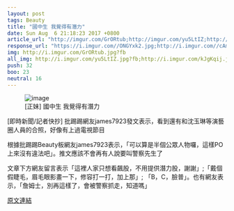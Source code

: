 ```yaml
---
layout: post
tags: Beauty
title: "國中生 我覺得有潛力"
date: Sun Aug  6 21:18:23 2017 +0800
article_url: "http://imgur.com/GrORtub;http://imgur.com/yu5LtIZ;http://imgur.com/kJgKqij;http://imgur.com/W1Ub2R9;http://imgur.com/r02vNc9;http://imgur.com/x6AiSsE;http://imgur.com/N4FYbv7;http://imgur.com/vA7BxZk;http://imgur.com/q3ndiP3;http://imgur.com/0kqkqrv;http://imgur.com/f3onZIc;http://imgur.com/ufbAyDk;http://imgur.com/2LgJxPj;http://imgur.com/F4SDQQc;http://imgur.com/zxhBKtB;http://imgur.com/NvRAwNK;http://imgur.com/ivyxsDE;http://imgur.com/CAOSBnX;http://imgur.com/K8mSDwv;http://imgur.com/cw6imLO;http://imgur.com/HQ3yWzW;http://imgur.com/8DnU0FY;http://imgur.com/ANpFhTb;http://imgur.com/t4jwCtD;http://imgur.com/GfLRU9c;http://imgur.com/xhSBWq2;http://imgur.com/VKlrNkJ;http://imgur.com/mGehJ8p;http://imgur.com/vEdNseL;http://imgur.com/knFcg44;http://imgur.com/nQKA9Ky;http://imgur.com/QMbCTFx"
response_url: "https://i.imgur.com//ONGYxk2.jpg;http://i.imgur.com//cAmIpJE.jpg;https://imgur.com//VoeiA2i"
img: http://i.imgur.com/GrORtub.jpg?fb
all_img: http://i.imgur.com/yu5LtIZ.jpg?fb;http://i.imgur.com/kJgKqij.jpg?fb;http://i.imgur.com/W1Ub2R9.jpg?fb;http://i.imgur.com/r02vNc9.jpg?fb;http://i.imgur.com/x6AiSsE.jpg?fb;http://i.imgur.com/N4FYbv7.jpg?fb;http://i.imgur.com/vA7BxZk.jpg?fb;http://i.imgur.com/q3ndiP3.jpg?fb;http://i.imgur.com/0kqkqrv.jpg?fb;http://i.imgur.com/f3onZIc.jpg?fb;http://i.imgur.com/ufbAyDk.jpg?fb;http://i.imgur.com/2LgJxPj.jpg?fb;http://i.imgur.com/F4SDQQc.jpg?fb;http://i.imgur.com/zxhBKtB.jpg?fb;http://i.imgur.com/NvRAwNK.jpg?fb;http://i.imgur.com/ivyxsDE.jpg?fb;http://i.imgur.com/CAOSBnX.jpg?fb;http://i.imgur.com/K8mSDwv.jpg?fb;http://i.imgur.com/cw6imLO.jpg?fb;http://i.imgur.com/HQ3yWzW.jpg?fb;http://i.imgur.com/8DnU0FY.jpg?fb;http://i.imgur.com/ANpFhTb.jpg?fb;http://i.imgur.com/t4jwCtD.jpg?fb;http://i.imgur.com/GfLRU9c.jpg?fb;http://i.imgur.com/xhSBWq2.jpg?fb;http://i.imgur.com/VKlrNkJ.jpg?fb;http://i.imgur.com/mGehJ8p.jpg?fb;http://i.imgur.com/vEdNseL.jpg?fb;http://i.imgur.com/knFcg44.jpg?fb;http://i.imgur.com/nQKA9Ky.jpg?fb;http://i.imgur.com/QMbCTFx.jpg?fb
push: 32
boo: 23
neutral: 16
---
```


<figure>
<img src="http://i.imgur.com/GrORtub.jpg?fb" alt="image">
<figcaption>
[正妹] 國中生 我覺得有潛力
</figcaption>
</figure>



[即時新聞/記者快抄] 批踢踢網友james7923發文表示，看到還有和沈玉琳等演藝圈人員的合照，好像有上過電視節目

根據批踢踢Beauty板網友james7923表示，「可以算是半個公眾人物囉，這樣PO上來沒有違法吧」。推文應該不會再有人說要叫警察先生了

文章下方網友留言表示「這裡人家只想看飆股，不用提供潛力股，謝謝」;「戴個假睫毛，眉毛眼影畫一下，修容打一打，加上那」; 「B，C，臉普」。也有網友表示，「詹姆士，別再這樣了，會被警察抓走，知道嗎」

<a href = "https://www.ptt.cc/bbs/Beauty/M.1502025506.A.D3F.html">原文連結</a>

